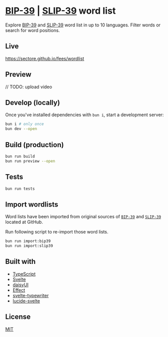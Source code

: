 # [BIP-39](https://github.com/bitcoin/bips/blob/master/bip-0039/bip-0039-wordlists.md) | [SLIP-39](https://github.com/satoshilabs/slips/blob/master/slip-0039.md) word list

Explore [BIP-39](https://github.com/bitcoin/bips/blob/master/bip-0039/bip-0039-wordlists.md) and [SLIP-39](https://github.com/satoshilabs/slips/blob/master/slip-0039.md) word list in up to 10 languages. Filter words or search for word positions.

## Live

https://sectore.github.io/fees/wordlist

## Preview

// TODO: upload video

## Develop (locally)

Once you've installed dependencies with `bun i`, start a development server:

```bash
bun i # only once
bun dev --open
```

## Build (production)

```bash
bun run build
bun run preview --open
```

## Tests

```bash
bun run tests
```

## Import wordlists

Word lists have been imported from original sources of [`BIP-39`](https://github.com/bitcoin/bips/blob/master/bip-0039/bip-0039-wordlists.md) and [`SLIP-39`](https://github.com/satoshilabs/slips/blob/master/slip-0039.md) located at GitHub.

Run following script to re-import those word lists.

```bash
bun run import:bip39
bun run import:slip39
```

## Built with

- [TypeScript](https://www.typescriptlang.org/)
- [Svelte](https://svelte.dev/)
- [daisyUI](https://daisyui.com/)
- [Effect](https://effect.website/)
- [svelte-typewriter](https://github.com/satohshi/svelte-typewriter)
- [lucide-svelte](https://lucide.dev/)

## License

[MIT](./LICENSE)
